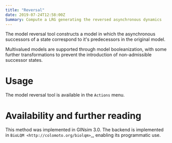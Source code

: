 ```yaml
---
title: "Reversal"
date: 2019-07-24T12:58:00Z
Summary: Compute a LRG generating the reversed asynchronous dynamics
---
```



The model reversal tool constructs a model in which the asynchronous successors of a state
correspond to it's predecessors in the original model.

Multivalued models are supported through model booleanization,
with some further transformations to prevent the introduction
of non-admissible successor states.


Usage
=====

The model reversal tool is available in the ``Actions`` menu.


Availability and further reading
=================================

This method was implemented in GINsim 3.0.
The backend is implemented in `BioLQM <http://colomoto.org/biolqm>`_,
enabling its programmatic use.


